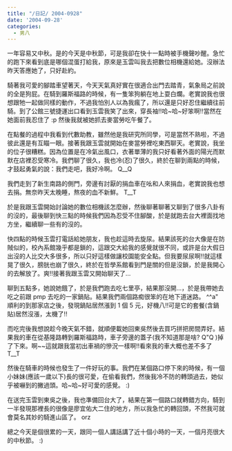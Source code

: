 ```yaml
---
title: "/日記/ 2004-0928"
date: '2004-09-28'
categories:
  - 男八
---
```


一年容易又中秋。是的今天是中秋節，可是我卻在快十一點時被手機聲吵醒。急忙的跑下來看到底是哪個混蛋打給我，原來是玉雲叫我去把數位相機還給她。沒辦法昨天答應她了，只好赴約。

騎著我可愛的腳踏車望著天，今天天氣真好實在很適合出門去踏青，氣象局之前說的全是狗屁。在騎到羅斯福路的時候，有一隻笨狗躺在地上耍白爛。老實說我也很想跟牠一起做同樣的動作，不過我怕別人以為我瘋了，所以還是只好忍住繼續往前騎。到了公館三號捷運出口看到玉雲我笑了出來，穿長袖!!哈~哈~好笨啊!!當然在她面前我忍住了 :p 然後我就被她抓去麥當勞吃午餐了。

在點餐的過程中我看到代數助教，雖然他是我研究所同學，可是當然不熟啦，不過彼此還是有互瞄一眼。接著我跟玉雲就開始在麥當勞裡吃東西聊天。老實說，我坐的位子很糟糕。因為位置是在冷氣出風口，衣著單薄的我只好看著外面的陽光而默默在店裡忍受寒冷。我們聊了很久，我也冷(忍)了很久，終於在聊到兩點的時候，才鼓起勇氣的說：我們走吧，我好冷啊。 Q__Q

我們走到了新生南路的側門，旁邊有討厭的捐血車在吆和人來捐血，老實說我也想去捐。無奈昨天太晚睡，熬夜的血不新鮮。 T__T 

於是我跟玉雲開始討論她的數位相機該怎麼辦，然後聊著聊著又聊到了很多八卦有的沒的，最後聊到快三點的時候我們因為忍受不住腳酸，於是就跑去台大裡面找地方坐，繼續聊一些有的沒的。

快四點的時候玉雲打電話給她朋友，我也趁這時去旋尿。結果該死的台大像是在防賊似的，校內系館幾乎都是鎖的，這跟交大給我的感覺就很不同，或許是台大假日出沒的人比交大多很多，所以只好這樣做讓校園能安全點。但我要尿尿啊!!就這樣晃了很久，膀胱也崩了很久，終於在哲學系館看到門是關的但是沒鎖，於是我開心的去解放了。爽!!接著我跟玉雲又開始聊天了...

聊到五點多，她說她餓了，於是我們跑去吃七里亭，結果那沒開...，於是我帶她去吃之前跟 pmp 去吃的一家鍋貼。結果我們兩個路痴很笨的在地下道迷路。 ^^a" 順利的到那家店之後，發現鍋貼居然漲到 1 個 5 元，好機八!!可是它的套餐(含鍋貼)居然沒漲，太機了!!

而吃完後我想說趁今晚天氣不錯，就順便載她回東吳然後去買巧拼把房間弄好。結果我的車在從基隆路轉到羅斯福路時，車子旁邊的蓋子(我不知道那是啥? Q"Q )掉了下來。啊~~這就跟我當初出車禍的慘況一樣啊!!看來我的車大概也差不多了 T__T 

然後在騎車的時候也發生了一件好玩的事。我們在某個路口停下來的時候，有一個小妹妹(應該一歲以下)長的很可愛，在偷看我們，然後我冷不防的轉頭過去，她似乎被嚇到的撇過頭。哈~哈~好可愛的感覺。 :)

在送完玉雲到東吳之後，我也準備回台大了，結果在第一個路口就轉錯方向，騎到一半發現那裡長的很像是廖宜佑大二住的地方，所以我急忙的轉回頭，不然我可就會莫名其妙的騎進山區了。 orz  

總之今天是個很累的一天，跟同一個人講話講了近十個小時的一天，一個月亮很大的中秋節。  :)